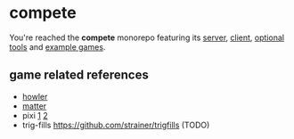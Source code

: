 # compete

You're reached the **compete** monorepo featuring its
[server](packages/compete-server/),
[client](packages/compete-client/),
[optional tools](packages/compete-utils/)
and [example games](apps/).


## game related references

- [howler](https://github.com/goldfire/howler.js#documentation)
- [matter](https://brm.io/matter-js/docs/)
- pixi [1](https://pixijs.download/release/docs/index.html) [2](https://pixijs.io/guides/)
- trig-fills https://github.com/strainer/trigfills (TODO)
